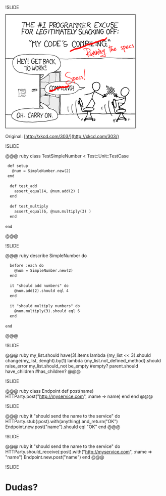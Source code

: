 !SLIDE

![XKCD running the specs](running.png)

Original: [http://xkcd.com/303/](http://xkcd.com/303/)

!SLIDE 

@@@ ruby
    class TestSimpleNumber < Test::Unit::TestCase
     
     def setup
       @num = SimpleNumber.new(2)
     end

      def test_add
        assert_equal(4, @num.add(2) )
      end
     
      def test_multiply
        assert_equal(6, @num.multiply(3) )
      end

    end
@@@


!SLIDE 

@@@ ruby
    describe SimpleNumber do
      
      before :each do
        @num = SimpleNumber.new(2)
      end
     
      it "should add numbers" do
        @num.add(2).should eql 4
      end
      
      it "should multiply numbers" do
        @num.multiply(3).should eql 6
      end
     
    end
@@@

!SLIDE

@@@ ruby
    my_list.should have(3).items
    lambda {my_list << 3}.should change(my_list, :lenght).by(1)
    lambda {my_list.not_defined_method}.should raise_error
    my_list.should_not be_empty #empty?
    parent.should have_children #has_children?
@@@

!SLIDE

@@@ ruby
    class Endpoint
      def post(name)
        HTTParty.post("http://myservice.com", :name => name)
      end
    end
@@@

!SLIDE

@@@ ruby
    it "should send the name to the service" do
      HTTParty.stub(:post).with(anything).and_return("OK")
      Endpoint.new.post("name").should eql "OK"
    end
@@@

!SLIDE

@@@ ruby
    it "should send the name to the service" do
      HTTParty.should_receive(:post).with("http://myservice.com", :name => "name")
      Endpoint.new.post("name")
    end
@@@

!SLIDE
# Dudas?


